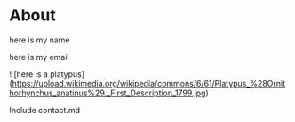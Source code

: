 # About

here is my name

here is my email

! [here is a platypus] (https://upload.wikimedia.org/wikipedia/commons/6/61/Platypus_%28Ornithorhynchus_anatinus%29._First_Description_1799.jpg)



Include contact.md
